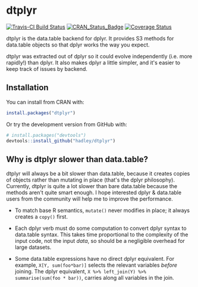 # dtplyr

[![Travis-CI Build Status](https://travis-ci.org/hadley/dtplyr.svg?branch=master)](https://travis-ci.org/hadley/dtplyr)
[![CRAN_Status_Badge](http://www.r-pkg.org/badges/version/dtplyr)](https://cran.r-project.org/package=dtplyr)
[![Coverage Status](https://img.shields.io/codecov/c/github/hadley/dtplyr/master.svg)](https://codecov.io/github/hadley/dtplyr?branch=master)

dtplyr is the data.table backend for dplyr. It provides S3 methods for data.table objects so that dplyr works the way you expect. 

dtplyr was extracted out of dplyr so it could evolve independently (i.e. more rapidly!) than dplyr. It also makes dplyr a little simpler, and it's easier to keep track of issues by backend.

## Installation

You can install from CRAN with:

```R
install.packages("dtplyr")
```

Or try the development version from GitHub with:

```R
# install.packages("devtools")
devtools::install_github("hadley/dtplyr")
```

## Why is dtplyr slower than data.table?

dtplyr will always be a bit slower than data.table, because it creates copies of objects rather than mutating in place (that's the dplyr philosophy). Currently, dtplyr is quite a lot slower than bare data.table because the methods aren't quite smart enough. I hope interested dplyr & data.table users from the community will help me to improve the performance.

* To match base R semantics, `mutate()` never modifies in place; it always
  creates a `copy()` first.
  
* Each dplyr verb must do some computation to convert dplyr syntax to 
  data.table syntax. This takes time proportional to the complexity of 
  the input code, not the input _data_, so should be a negligible overhead
  for large datasets.
  
* Some data.table expressions have no direct dplyr equivalent. For example,
  `X[Y, sum(foo*bar)]` selects the relevant variables _before_ joining. 
  The dplyr equivalent, `X %>% left_join(Y) %>% summarise(sum(foo * bar))`,
  carries along all variables in the join.
